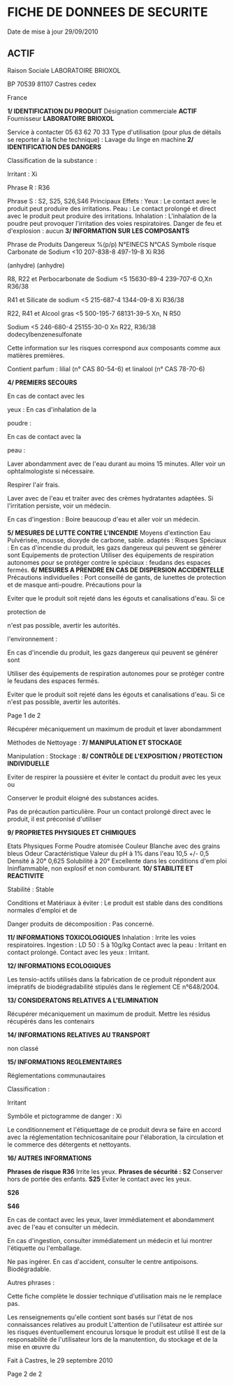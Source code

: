 # **FICHE DE DONNEES DE SECURITE**

Date de mise à jour 29/09/2010
## **ACTIF**

Raison Sociale LABORATOIRE BRIOXOL

BP 70539 81107 Castres cedex

France

**1/ IDENTIFICATION DU PRODUIT**
Désignation commerciale **ACTIF**
Fournisseur **LABORATOIRE BRIOXOL**

Service à contacter 05 63 62 70 33
Type d'utilisation (pour plus de détails se reporter à la fiche technique) :
Lavage du linge en machine
**2/ IDENTIFICATION DES DANGERS**

Classification de la substance :

Irritant : Xi

Phrase R : R36

Phrase S : S2, S25, S26,S46
Principaux Effets :
Yeux : Le contact avec le produit peut produire des irritations.
Peau : Le contact prolongé et direct avec le produit peut produire des irritations.
Inhalation : L'inhalation de la poudre peut provoquer l'irritation des voies respiratoires.
Danger de feu et d'explosion : aucun
**3/ INFORMATION SUR LES COMPOSANTS**

Phrase de
Produits Dangereux %(p/p) N°EINECS N°CAS Symbole
risque
Carbonate de Sodium <10 207-838-8 497-19-8 Xi R36

(anhydre) (anhydre)

R8, R22 et
Perbocarbonate de Sodium <5 15630-89-4 239-707-6 O,Xn
R36/38

R41 et
Silicate de sodium <5 215-687-4 1344-09-8 Xi
R36/38

R22, R41 et
Alcool gras <5 500-195-7 68131-39-5 Xn, N
R50

Sodium
<5 246-680-4 25155-30-0 Xn R22, R36/38
dodecylbenzenesulfonate

Cette information sur les risques correspond aux composants comme aux matières premières.

Contient parfum : lilial (n° CAS 80-54-6) et linalool (n° CAS 78-70-6)


**4/ PREMIERS SECOURS**

En cas de contact avec les

yeux :
En cas d'inhalation de la

poudre :

En cas de contact avec la

peau :


Laver abondamment avec de l'eau durant au moins 15 minutes. Aller voir un
ophtalmologiste si nécessaire.

Respirer l'air frais.

Laver avec de l'eau et traiter avec des crèmes hydratantes adaptées. Si
l'irritation persiste, voir un médecin.


En cas d'ingestion : Boire beaucoup d'eau et aller voir un médecin.


**5/ MESURES DE LUTTE CONTRE L'INCENDIE**
Moyens d'extinction
Eau Pulvérisée, mousse, dioxyde de carbone, sable.
adaptés :
Risques Spéciaux : En cas d'incendie du produit, les gazs dangereux qui peuvent se générer sont
Equipements de protection Utiliser des équipements de respiration autonomes pour se protéger contre le
spéciaux : feudans des espaces fermés.
**6/ MESURES A PRENDRE EN CAS DE DISPERSION ACCIDENTELLE**
Précautions individuelles : Port conseillé de gants, de lunettes de protection et de masque anti-poudre.
Précautions pour la

Eviter que le produit soit rejeté dans les égouts et canalisations d'eau. Si ce

protection de

n'est pas possible, avertir les autorités.

l'environnement :


En cas d'incendie du produit, les gazs dangereux qui peuvent se générer sont

Utiliser des équipements de respiration autonomes pour se protéger contre le
feudans des espaces fermés.


Eviter que le produit soit rejeté dans les égouts et canalisations d'eau. Si ce
n'est pas possible, avertir les autorités.


Page 1 de 2

Récupérer mécaniquement un maximum de produit et laver abondamment


Méthodes de Nettoyage :
**7/ MANIPULATION ET STOCKAGE**

Manipulation :
Stockage :
**8/ CONTRÔLE DE L'EXPOSITION / PROTECTION INDIVIDUELLE**


Eviter de respirer la poussière et éviter le contact du produit avec les yeux ou


Conserver le produit éloigné des substances acides.


Pas de précaution particulière. Pour un contact prolongé direct avec le produit, il est préconisé d'utiliser

**9/ PROPRIETES PHYSIQUES ET CHIMIQUES**

Etats Physiques Forme Poudre atomisée
Couleur Blanche avec des grains bleus
Odeur Caractéristique
Valeur du pH à 1% dans l'eau 10,5 +/- 0,5
Densité à 20° 0,625
Solubilité à 20° Excellente dans les conditions d'em ploi
Ininflammable, non explosif et non comburant.
**10/ STABILITE ET REACTIVITE**

Stabilité : Stable

Conditions et Matériaux à éviter : Le produit est stable dans des conditions normales d'emploi et de

Danger produits de décomposition : Pas concerné.

**11/ INFORMATIONS TOXICOLOGIQUES**
Inhalation : Irrite les voies respiratoires.
Ingestion : LD 50 : 5 à 10g/kg
Contact avec la peau : Irritant en contact prolongé.
Contact avec les yeux : Irritant.

**12/ INFORMATIONS ECOLOGIQUES**

Les tensio-actifs utilisés dans la fabrication de ce produit répondent aux imépratifs de biodégradabilité
stipulés dans le règlement CE n°648/2004.

**13/ CONSIDERATONS RELATIVES A L'ELIMINATION**

Récupérer mécaniquement un maximum de produit. Mettre les résidus récupérés dans les contenairs

**14/ INFORMATIONS RELATIVES AU TRANSPORT**

non classé

**15/ INFORMATIONS REGLEMENTAIRES**

Réglementations communautaires


Classification :


Irritant


Symbôle et pictogramme de danger : Xi

Le conditionnement et l'étiquettage de ce produit devra se faire en accord avec la réglementation technicosanitaire pour l'élaboration, la circulation et le commerce des détergents et nettoyants.

**16/ AUTRES INFORMATIONS**

**Phrases de risque** **R36** Irrite les yeux.
**Phrases de sécurité :** **S2** Conserver hors de portée des enfants.
**S25** Eviter le contact avec les yeux.


**S26**

**S46**


En cas de contact avec les yeux, laver immédiatement et
abondamment avec de l'eau et consulter un médecin.

En cas d'ingestion, consulter immédiatement un médecin et lui
montrer l'étiquette ou l'emballage.

Ne pas ingérer. En cas d'accident, consulter le centre antipoisons. Biodégradable.


Autres phrases :


Cette fiche complète le dossier technique d'utilisation mais ne le remplace pas.

Les renseignements qu'elle contient sont basés sur l'état de nos connaissances relatives au produit
L'attention de l'utilisateur est attirée sur les risques éventuellement encourus lorsque le produit est utilisé
Il est de la responsabilité de l'utilisateur lors de la manutention, du stockage et de la mise en œuvre du

Fait à Castres, le 29 septembre 2010

Page 2 de 2

